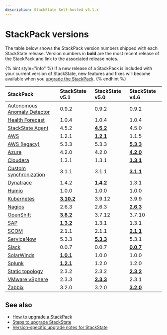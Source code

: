 ```yaml
---
description: StackState Self-hosted v5.1.x 
---
```


# StackPack versions

The table below shows the StackPack version numbers shipped with each StackState release. Version numbers in **bold** are the most recent release of the StackPack and link to the associated release notes.

{% hint style="info" %}
If a new release of a StackPack is included with your current version of StackState, new features and fixes will become available when you [upgrade the StackPack](../../stackpacks/about-stackpacks.md#upgrade-a-stackpack).
{% endhint %}

| StackPack                                                             | StackState v5.1                                                                                              | StackState v5.0                                                        | StackState v4.6                                                                      |
|:----------------------------------------------------------------------|:-------------------------------------------------------------------------------------------------------------|:-----------------------------------------------------------------------|:-------------------------------------------------------------------------------------|
| [Autonomous Anomaly Detector](/stackpacks/add-ons/aad.md)        | 0.9.2                                                                                                        | 0.9.2                                                                  | 0.9.2                                                                                |
| [Health Forecast](../../stackpacks/add-ons/health-forecast.md)        | 1.0.4                                                                                                        | 1.0.4                                                                  | 1.0.4                                                                                |
| [StackState Agent](../../stackpacks/integrations/agent.md)            | 4.5.2                                                                                                        | [**4.5.2**](../../stackpacks/integrations/agent.md#release-notes)      | 4.5.0                                                                                |
| [AWS](../../stackpacks/integrations/aws/aws.md)                       | 1.2.1                                                                                                        | [**1.2.1**](../../stackpacks/integrations/aws/aws.md#release-notes)    | 1.1.5                                                                                | 
| [AWS \(legacy\)](../../stackpacks/integrations/aws/aws-legacy.md)     | 5.3.3                                                                                                        | 5.3.3                                                                  | [**5.3.3**](../../stackpacks/integrations/aws/aws-legacy.md#release-notes)           | 
| [Azure](../../stackpacks/integrations/azure.md)                       | 4.2.0                                                                                                        | 4.2.0                                                                  | [**4.2.0**](../../stackpacks/integrations/azure.md#release-notes)                    | 
| [Cloudera](../../stackpacks/integrations/cloudera.md)                 | 1.3.1                                                                                                        | 1.3.1                                                                  | [**1.3.1**](../../stackpacks/integrations/cloudera.md#release-notes)                 |
| [Custom synchronization](../../stackpacks/integrations/customsync.md) | 3.1.1                                                                                                        | 3.1.1                                                                  | [**3.1.1**](https://github.com/StackVista/stackpack-autosync/blob/master/RELEASE.md) |
| [Dynatrace](../../stackpacks/integrations/dynatrace.md)               | 1.4.2                                                                                                        | [**1.4.2**](../../stackpacks/integrations/dynatrace.md#release-notes)  | 1.3.1                                                                                | 
| [Humio](../../stackpacks/integrations/humio.md)                       | 1.0.0                                                                                                        | 1.0.0                                                                  | 1.0.0                                                                                | 
| [Kubernetes](../../stackpacks/integrations/kubernetes.md)             | [**3.10.2**](../../stackpacks/integrations/kubernetes.md#release-notes)                                      | 3.9.12                                                                 | 3.9.9                                                                                | 
| [Nagios](../../stackpacks/integrations/nagios.md)                     | 2.6.3                                                                                                        | 2.6.3                                                                  | [**2.6.3**](../../stackpacks/integrations/nagios.md#release-notes)                   |
| [OpenShift](../../stackpacks/integrations/openshift.md) | [**3.8.2**](../../stackpacks/integrations/openshift.md#release-notes)                                        | 3.7.12                                                                 | 3.7.10                                                                               |
| [SAP](../../stackpacks/integrations/sap.md)                           | [**1.3.2**](https://github.com/StackVista/stackpack-sap/blob/master/src/main/stackpack/resources/RELEASE.md) | 1.3.1                                                                  | 1.3.1                                                                                |
| [SCOM](../../stackpacks/integrations/scom.md)                         | 2.1.1                                                                                                        | 2.1.1                                                                  | [**2.1.1**](../../stackpacks/integrations/scom.md#release-notes)                     |
| [ServiceNow](../../stackpacks/integrations/servicenow.md)             | 5.3.3                                                                                                        | [**5.3.3**](../../stackpacks/integrations/servicenow.md#release-notes) | 5.3.1                                                                                | 
| [Slack](/stackpacks/integrations/slack.md)                            | 0.0.7                                                                                                        | 0.0.7                                                                  | [**0.0.7**](/stackpacks/integrations/slack.md#release-notes)                         | 
| [SolarWinds](../../stackpacks/integrations/solarwinds.md)             | [**1.0.1**](../../stackpacks/integrations/solarwinds.md#release-notes)                                       | 1.0.0                                                                  | 1.0.0                                                                                |
| [Splunk](../../stackpacks/integrations/splunk/splunk_stackpack.md)    | [**1.2.1**](https://github.com/StackVista/stackpack-splunk/blob/master/RELEASE.md)                           | 1.2.0                                                                  | 1.2.0                                                                                |
| [Static topology](../../stackpacks/integrations/static_topology.md)   | 2.3.2                                                                                                        | 2.3.2                                                                  | [**2.3.2**](../../stackpacks/integrations/static_topology.md#release-notes)          |
| [VMware vSphere](../../stackpacks/integrations/vsphere.md)            | 2.3.3                                                                                                        | [**2.3.3**](../../stackpacks/integrations/vsphere.md#release-notes)    | 2.3.1                                                                                |
| [Zabbix](../../stackpacks/integrations/zabbix.md)                     | 3.2.0                                                                                                        | 3.2.0                                                                  | [**3.2.0**](../../stackpacks/integrations/zabbix.md#release-notes)                   | 

## See also

* [How to upgrade a StackPack](../../stackpacks/about-stackpacks.md#upgrade-a-stackpack)
* [Steps to upgrade StackState](steps-to-upgrade.md)
* [Version-specific upgrade notes for StackState](version-specific-upgrade-instructions.md)

